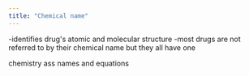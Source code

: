 ```yaml
---
title: "Chemical name"
---
```

-identifies drug's atomic and molecular structure
-most drugs are not referred to by their chemical name but they all have one

chemistry ass names and equations


